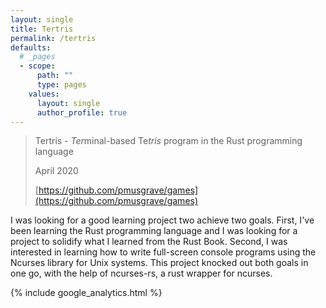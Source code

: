 ```yaml
---
layout: single
title: Tertris
permalink: /tertris
defaults:
  # _pages
  - scope:
      path: ""
      type: pages
    values:
      layout: single
      author_profile: true
---
```


> Tertris - *Ter*minal-based Te*tris* program in the Rust programming language
>
> April 2020
>
> [https://github.com/pmusgrave/games](https://github.com/pmusgrave/games)

I was looking for a good learning project two achieve two goals. First, I've been learning the Rust programming language and I was looking for a project to solidify what I learned from the Rust Book. Second, I was interested in learning how to write full-screen console programs using the Ncurses library for Unix systems. This project knocked out both goals in one go, with the help of ncurses-rs, a rust wrapper for ncurses.

{% include google_analytics.html %}